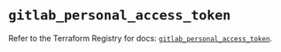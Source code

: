# `gitlab_personal_access_token`

Refer to the Terraform Registry for docs: [`gitlab_personal_access_token`](https://registry.terraform.io/providers/gitlabhq/gitlab/16.11.0/docs/resources/personal_access_token).
